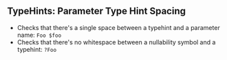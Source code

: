 ## TypeHints: Parameter Type Hint Spacing

*   Checks that there's a single space between a typehint and a parameter name: `Foo $foo`
*   Checks that there's no whitespace between a nullability symbol and a typehint: `?Foo`
